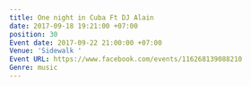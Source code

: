 ```yaml
---
title: One night in Cuba Ft DJ Alain
date: 2017-09-18 19:21:00 +07:00
position: 30
Event date: 2017-09-22 21:00:00 +07:00
Venue: 'Sidewalk '
Event URL: https://www.facebook.com/events/116268139088210
Genre: music
---
```


